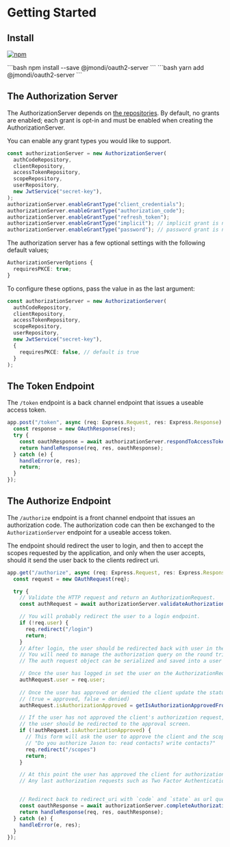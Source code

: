 # Getting Started

## Install

[![npm](https://img.shields.io/npm/v/@jmondi/oauth2-server?style=flat-square)](https://www.npmjs.com/package/@jmondi/oauth2-server)

<code-group>
<code-block title="NPM" active>
```bash
npm install --save @jmondi/oauth2-server
```
</code-block>

<code-block title="YARN">
```bash
yarn add @jmondi/oauth2-server
```
</code-block>
</code-group>

## The Authorization Server

The AuthorizationServer depends on [the repositories](#repositories). By default, no grants are enabled; each grant is opt-in and must be enabled when creating the AuthorizationServer.

You can enable any grant types you would like to support.

```typescript
const authorizationServer = new AuthorizationServer(
  authCodeRepository,
  clientRepository,
  accessTokenRepository,
  scopeRepository,
  userRepository,
  new JwtService("secret-key"),
);
authorizationServer.enableGrantType("client_credentials");
authorizationServer.enableGrantType("authorization_code");
authorizationServer.enableGrantType("refresh_token");
authorizationServer.enableGrantType("implicit"); // implicit grant is not recommended
authorizationServer.enableGrantType("password"); // password grant is not recommended
```

The authorization server has a few optional settings with the following default values;

```typescript
AuthorizationServerOptions {
  requiresPKCE: true;
}
```

To configure these options, pass the value in as the last argument:

```typescript
const authorizationServer = new AuthorizationServer(
  authCodeRepository,
  clientRepository,
  accessTokenRepository,
  scopeRepository,
  userRepository,
  new JwtService("secret-key"),
  {
    requiresPKCE: false, // default is true
  }
);
```

## The Token Endpoint

The `/token` endpoint is a back channel endpoint that issues a useable access token.

```typescript
app.post("/token", async (req: Express.Request, res: Express.Response) => {
  const response = new OAuthResponse(res);
  try {
    const oauthResponse = await authorizationServer.respondToAccessTokenRequest(req, response);
    return handleResponse(req, res, oauthResponse);
  } catch (e) {
    handleError(e, res);
    return;
  }
});
```

## The Authorize Endpoint

The `/authorize` endpoint is a front channel endpoint that issues an authorization code. The authorization code can then be exchanged to the `AuthorizationServer` endpoint for a useable access token.

The endpoint should redirect the user to login, and then to accept the scopes requested by the application, and only when the user accepts, should it send the user back to the clients redirect uri. 

```typescript
app.get("/authorize", async (req: Express.Request, res: Express.Response) => {
  const request = new OAuthRequest(req);

  try {
    // Validate the HTTP request and return an AuthorizationRequest.
    const authRequest = await authorizationServer.validateAuthorizationRequest(request);

    // You will probably redirect the user to a login endpoint. 
    if (!req.user) {
      req.redirect("/login")
      return;
    }
    // After login, the user should be redirected back with user in the session.
    // You will need to manage the authorization query on the round trip.
    // The auth request object can be serialized and saved into a user's session.

    // Once the user has logged in set the user on the AuthorizationRequest
    authRequest.user = req.user;
    
    // Once the user has approved or denied the client update the status
    // (true = approved, false = denied)
    authRequest.isAuthorizationApproved = getIsAuthorizationApprovedFromSession();

    // If the user has not approved the client's authorization request, 
    // the user should be redirected to the approval screen.
    if (!authRequest.isAuthorizationApproved) {
      // This form will ask the user to approve the client and the scopes requested.
      // "Do you authorize Jason to: read contacts? write contacts?"
      req.redirect("/scopes")
      return;
    }

    // At this point the user has approved the client for authorization.
    // Any last authorization requests such as Two Factor Authentication (2FA) can happen here.


    // Redirect back to redirect_uri with `code` and `state` as url query params.
    const oauthResponse = await authorizationServer.completeAuthorizationRequest(authRequest);
    return handleResponse(req, res, oauthResponse);
  } catch (e) {
    handleError(e, res);
  }
});
```
